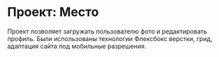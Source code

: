 # Проект: Место

Проект позволяет загружать пользователю фото и редактировать профиль.
Были использованы технологии Флексбокс верстки, грид, адаптация сайта под мобильные разрешения.









